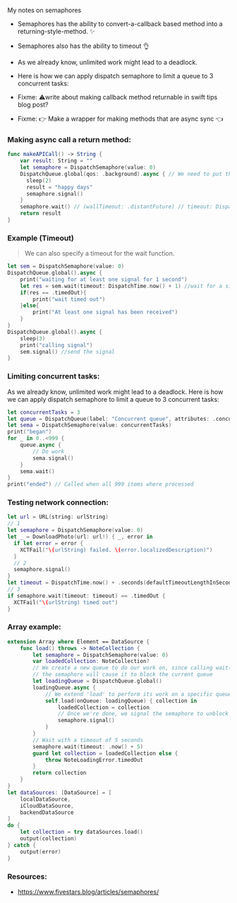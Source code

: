 My notes on semaphores<!--more-->

- Semaphores has the ability to convert-a-callback based method into a returning-style-method. ✨
- Semaphores also has the ability to timeout 👌
- As we already know, unlimited work might lead to a deadlock.
- Here is how we can apply dispatch semaphore to limit a queue to 3 concurrent tasks:

- Fixme: ⚠️️write about making callback method returnable in swift tips blog post?  
- Fixme: 👉 Make a wrapper for making methods that are async sync 👈

### Making async call a return method:

```swift
func makeAPICall() -> String {
    var result: String = ""
    let semaphore = DispatchSemaphore(value: 0)
    DispatchQueue.global(qos: .background).async { // We need to put this on the main thread or else transition becomes glitchy
      sleep(2)
      result = "happy days"
      semaphore.signal()
    }
    semaphore.wait() // (wallTimeout: .distantFuture) // timeout: DispatchTime.now() + 1
    return result
}
```

### Example (Timeout)
> We can also specify a timeout for the wait function.

```swift
let sem = DispatchSemaphore(value: 0)
DispatchQueue.global().async {
    print("waiting for at least one signal for 1 second")
    let res = sem.wait(timeout: DispatchTime.now() + 1) //wait for a signal
    if(res == .timedOut){
        print("wait timed out")
    }else{
        print("At least one signal has been received")
    }
}
DispatchQueue.global().async {
    sleep(3)
    print("calling signal")
    sem.signal() //send the signal
}
```

### Limiting concurrent tasks:
As we already know, unlimited work might lead to a deadlock. Here is how we can apply dispatch semaphore to limit a queue to 3 concurrent tasks:

```swift
let concurrentTasks = 3
let queue = DispatchQueue(label: "Concurrent queue", attributes: .concurrent)
let sema = DispatchSemaphore(value: concurrentTasks)
print("began")
for _ in 0..<999 {
    queue.async {
        // Do work
        sema.signal()
    }
    sema.wait()
}
print("ended") // Called when all 999 items where processed
```

### Testing network connection:
```swift
let url = URL(string: urlString)
// 1
let semaphore = DispatchSemaphore(value: 0)
let _ = DownloadPhoto(url: url!) { _, error in
  if let error = error {
    XCTFail("\(urlString) failed. \(error.localizedDescription)")
  }
  // 2
  semaphore.signal()
}
let timeout = DispatchTime.now() + .seconds(defaultTimeoutLengthInSeconds)
// 3
if semaphore.wait(timeout: timeout) == .timedOut {
  XCTFail("\(urlString) timed out")
}
```

### Array example:

```swift
extension Array where Element == DataSource {
    func load() throws -> NoteCollection {
        let semaphore = DispatchSemaphore(value: 0)
        var loadedCollection: NoteCollection?
        // We create a new queue to do our work on, since calling wait() on
        // the semaphore will cause it to block the current queue
        let loadingQueue = DispatchQueue.global()
        loadingQueue.async {
            // We extend 'load' to perform its work on a specific queue
            self.load(onQueue: loadingQueue) { collection in
                loadedCollection = collection
                // Once we're done, we signal the semaphore to unblock its queue
                semaphore.signal()
            }
        }
        // Wait with a timeout of 5 seconds
        semaphore.wait(timeout: .now() + 5)
        guard let collection = loadedCollection else {
            throw NoteLoadingError.timedOut
        }
        return collection
    }
}
let dataSources: [DataSource] = [
    localDataSource,
    iCloudDataSource,
    backendDataSource
]
do {
    let collection = try dataSources.load()
    output(collection)
} catch {
    output(error)
}
```

### Resources:
- https://www.fivestars.blog/articles/semaphores/
